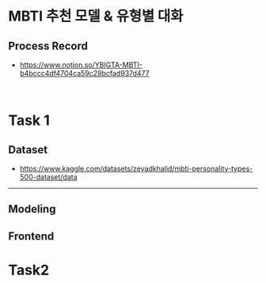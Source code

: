 # MBTI 추천 모델 & 유형별 대화

## Process Record
- https://www.notion.so/YBIGTA-MBTI-b4bccc4df4704ca59c29bcfad937d477

<br>

# Task 1
## Dataset
- https://www.kaggle.com/datasets/zeyadkhalid/mbti-personality-types-500-dataset/data

---
## Modeling


## Frontend

# Task2
